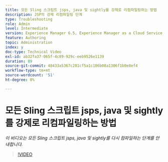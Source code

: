 ```yaml
---
title: 모든 Sling 스크립트 jsps, java 및 sightly를 강제로 리컴파일링하는 방법
description: JSP의 강제 리컴파일링 단계
type: Troubleshooting
role: Admin
level: Intermediate
version: Experience Manager 6.5, Experience Manager as a Cloud Service
feature: Authoring
topic: Administration
index: y
doc-type: Technical Video
exl-id: ab32fa37-065f-4c89-929c-eeb9526e1139
duration: 89
source-git-commit: 48433a5367c281cf5a1c106b08a1306f1b0e8ef4
workflow-type: tm+mt
source-wordcount: '51'
ht-degree: 0%

---
```


# 모든 Sling 스크립트 jsps, java 및 sightly를 강제로 리컴파일링하는 방법

*이 비디오는 모든 Sling 스크립트 jsps, java 및 sightly를 다시 컴파일하는 단계를 안내합니다.*

>[!VIDEO](https://video.tv.adobe.com/v/3418260?quality=12&learn=on&captions=kor)
